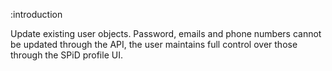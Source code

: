 :introduction

Update existing user objects. Password, emails and phone numbers cannot be
updated through the API, the user maintains full control over those through the
SPiD profile UI.
